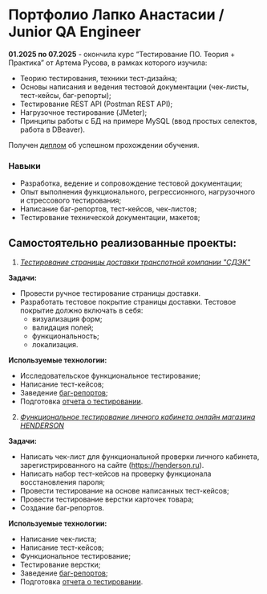 <h1> Портфолио Лапко Анастасии / Junior QA Engineer</h1> 

**01.2025 по 07.2025** - окончила курс “Тестирование ПО. Теория + Практика” от Артема Русова, в рамках которого изучила:
- Теорию тестирования, техники тест-дизайна;
- Основы написания и ведения тестовой документации (чек-листы, тест-кейсы, баг-репорты);
- Тестирование REST API (Postman REST API);
- Нагрузочное тестирование (JMeter);
- Принципы работы с БД на примере MySQL (ввод простых селектов, работа в DBeaver).

Получен [диплом](https://drive.google.com/file/d/1lgijxMOSZYc6pQO34oBz7Waw-weWrHPC/view?usp=sharing) об успешном прохождении обучения. 


<h3>Навыки</h3>

- Разработка, ведение и сопровождение тестовой документации;
- Опыт выполнения функционального, регрессионного, нагрузочного и стрессового тестирования;
-  Написание баг-репортов, тест-кейсов, чек-листов;
- Тестирование технической документации, макетов; 


<h2>Самостоятельно реализованные проекты:</h2>

1. *[Тестирование страницы доставки транспотной компании "СДЭК"](https://docs.google.com/spreadsheets/d/1IDYtSaxNCoGnCq7NETDHMPFXjbdMsQHxz7aHNHdmRwM/edit?usp=sharing)*

**Задачи:**
- Провести ручное тестирование страницы доставки.
- Разработать тестовое покрытие страницы доставки. Тестовое покрытие должно включать в себя:
    - визуализация форм;
    - валидация полей;
    - функциональность;
    - локализация.

**Используемые технологии:**
- Исследовательское функциональное тестирование;
- Написание тест-кейсов;
- Заведение [баг-репортов]();
- Подготовка [отчета о тестировании](https://docs.google.com/document/d/1Uw3Ac-oR8QoRJHhdM2BVNHjLusaA4bc3/edit?usp=sharing&ouid=103163356579732891668&rtpof=true&sd=true).


2. *[Функциональное тестирование личного кабинета онлайн магазина HENDERSON](https://docs.google.com/spreadsheets/d/1GKBEFvBB3f8xMBkhQkPX4UnjU_cheUlB/edit?usp=sharing&ouid=103163356579732891668&rtpof=true&sd=true)*

**Задачи:**
- Написать чек-лист для функциональной проверки личного кабинета, зарегистрированного на сайте (https://henderson.ru).
- Написать набор тест-кейсов на проверку функционала восстановления пароля;
- Провести тестирование на основе написанных тест-кейсов;
- Провести тестирование верстки карточек товара;
- Создание баг-репортов.

**Используемые технологии:**
- Написание чек-листа;
- Написание тест-кейсов;
- Функциональное тестирование;
- Тестирование верстки;
- Заведение [баг-репортов](https://drive.google.com/drive/folders/1VbBWdo76yEiduYIHR9xaoZoZyPnpQzZu?usp=sharing);
- Подготовка [отчета о тестировании](https://docs.google.com/document/d/1MuLEYPQ2PxTCXTA2psFv_QJ-qMyyclc3/edit?usp=sharing&ouid=103163356579732891668&rtpof=true&sd=true).


